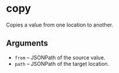 # copy

Copies a value from one location to another.

## Arguments
- `from` – JSONPath of the source value.
- `path` – JSONPath of the target location.
